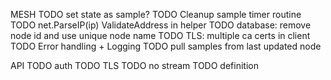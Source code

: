 MESH
TODO set state as sample?
TODO Cleanup sample timer routine
TODO net.ParseIP(ip) ValidateAddress in helper
TODO database: remove node id and use unique node name
TODO TLS: multiple ca certs in client
TODO Error handling + Logging
TODO pull samples from last updated node

API
TODO auth
TODO TLS
TODO no stream
TODO definition